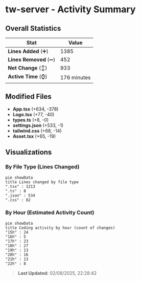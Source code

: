 # tw-server - Activity Summary 

## Overall Statistics

| Stat                   | Value                                                             |
| ---------------------- | ----------------------------------------------------------------- |
| **Lines Added** (➕)   | 1385                                          |
| **Lines Removed** (➖) | 452                                        |
| **Net Change** (↕)    | 933                |
| **Active Time** (⌚)   | 176 minutes |


## Modified Files
- **App.tsx** (+634, -378)
- **Logo.tsx** (+77, -40)
- **types.ts** (+8, -0)
- **settings.json** (+533, -1)
- **tailwind.css** (+68, -14)
- **Asset.tsx** (+65, -19)

## Visualizations

### By File Type (Lines Changed)

```mermaid
pie showData
title Lines changed by file type
".tsx" : 1213
".ts" : 8
".json" : 534
".css" : 82
```

### By Hour (Estimated Activity Count)

```mermaid
pie showData
title Coding activity by hour (count of changes)
"15h" : 24
"16h" : 5
"17h" : 23
"18h" : 27
"19h" : 13
"20h" : 16
"21h" : 13
"22h" : 8
```


> **Last Updated:** 02/08/2025, 22:28:42